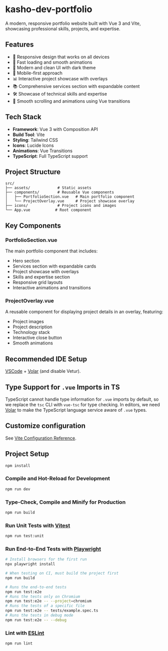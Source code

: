 # kasho-dev-portfolio

A modern, responsive portfolio website built with Vue 3 and Vite, showcasing professional skills, projects, and expertise.

## Features

- 🎨 Responsive design that works on all devices
- 🚀 Fast loading and smooth animations
- 🎨 Modern and clean UI with dark theme
- 📱 Mobile-first approach
- 📊 Interactive project showcase with overlays
- 📚 Comprehensive services section with expandable content
- 🛠️ Showcase of technical skills and expertise
- 📱 Smooth scrolling and animations using Vue transitions

## Tech Stack

- **Framework**: Vue 3 with Composition API
- **Build Tool**: Vite
- **Styling**: Tailwind CSS
- **Icons**: Lucide Icons
- **Animations**: Vue Transitions
- **TypeScript**: Full TypeScript support

## Project Structure

```
src/
├── assets/            # Static assets
├── components/        # Reusable Vue components
│   ├── PortfolioSection.vue   # Main portfolio component
│   └── ProjectOverlay.vue     # Project showcase overlay
├── icons/             # Project icons and images
└── App.vue           # Root component
```

## Key Components

### PortfolioSection.vue

The main portfolio component that includes:
- Hero section
- Services section with expandable cards
- Project showcase with overlays
- Skills and expertise section
- Responsive grid layouts
- Interactive animations and transitions

### ProjectOverlay.vue

A reusable component for displaying project details in an overlay, featuring:
- Project images
- Project description
- Technology stack
- Interactive close button
- Smooth animations

## Recommended IDE Setup

[VSCode](https://code.visualstudio.com/) + [Volar](https://marketplace.visualstudio.com/items?itemName=Vue.volar) (and disable Vetur).

## Type Support for `.vue` Imports in TS

TypeScript cannot handle type information for `.vue` imports by default, so we replace the `tsc` CLI with `vue-tsc` for type checking. In editors, we need [Volar](https://marketplace.visualstudio.com/items?itemName=Vue.volar) to make the TypeScript language service aware of `.vue` types.

## Customize configuration

See [Vite Configuration Reference](https://vite.dev/config/).

## Project Setup

```sh
npm install
```

### Compile and Hot-Reload for Development

```sh
npm run dev
```

### Type-Check, Compile and Minify for Production

```sh
npm run build
```

### Run Unit Tests with [Vitest](https://vitest.dev/)

```sh
npm run test:unit
```

### Run End-to-End Tests with [Playwright](https://playwright.dev)

```sh
# Install browsers for the first run
npx playwright install

# When testing on CI, must build the project first
npm run build

# Runs the end-to-end tests
npm run test:e2e
# Runs the tests only on Chromium
npm run test:e2e -- --project=chromium
# Runs the tests of a specific file
npm run test:e2e -- tests/example.spec.ts
# Runs the tests in debug mode
npm run test:e2e -- --debug
```

### Lint with [ESLint](https://eslint.org/)

```sh
npm run lint
```
